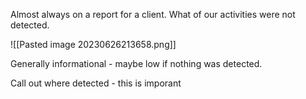 Almost always on a report for a client.
What of our activities were not detected.

![[Pasted image 20230626213658.png]]

Generally informational - maybe low if nothing was detected.

Call out where detected - this is imporant

